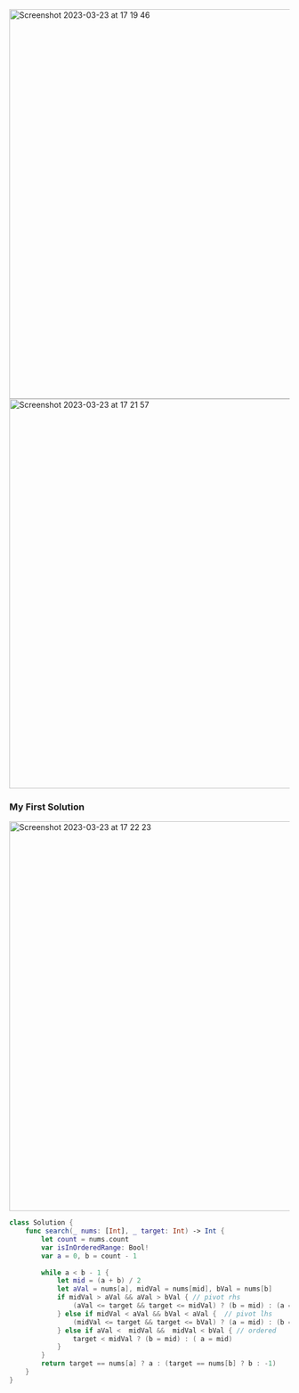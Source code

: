 <img width="700" alt="Screenshot 2023-03-23 at 17 19 46" src="https://user-images.githubusercontent.com/73763976/227285176-1e623fa7-c4ab-4f4a-90d4-82a318788ee8.png">
<img width="700" alt="Screenshot 2023-03-23 at 17 21 57" src="https://user-images.githubusercontent.com/73763976/227286079-344e7c3a-985c-42a3-bbc1-4e54b40e921a.png">


### My First Solution
<img width="700" alt="Screenshot 2023-03-23 at 17 22 23" src="https://user-images.githubusercontent.com/73763976/227286195-79fd73ce-2c70-4967-b494-b2a4a0783f56.png">

```swift
class Solution {
    func search(_ nums: [Int], _ target: Int) -> Int {
        let count = nums.count
        var isInOrderedRange: Bool!
        var a = 0, b = count - 1
        
        while a < b - 1 {
            let mid = (a + b) / 2
            let aVal = nums[a], midVal = nums[mid], bVal = nums[b]
            if midVal > aVal && aVal > bVal { // pivot rhs
                (aVal <= target && target <= midVal) ? (b = mid) : (a = mid)
            } else if midVal < aVal && bVal < aVal {  // pivot lhs
                (midVal <= target && target <= bVal) ? (a = mid) : (b = mid)
            } else if aVal <  midVal &&  midVal < bVal { // ordered
                target < midVal ? (b = mid) : ( a = mid)
            }
        }
        return target == nums[a] ? a : (target == nums[b] ? b : -1)
    }
}
```
